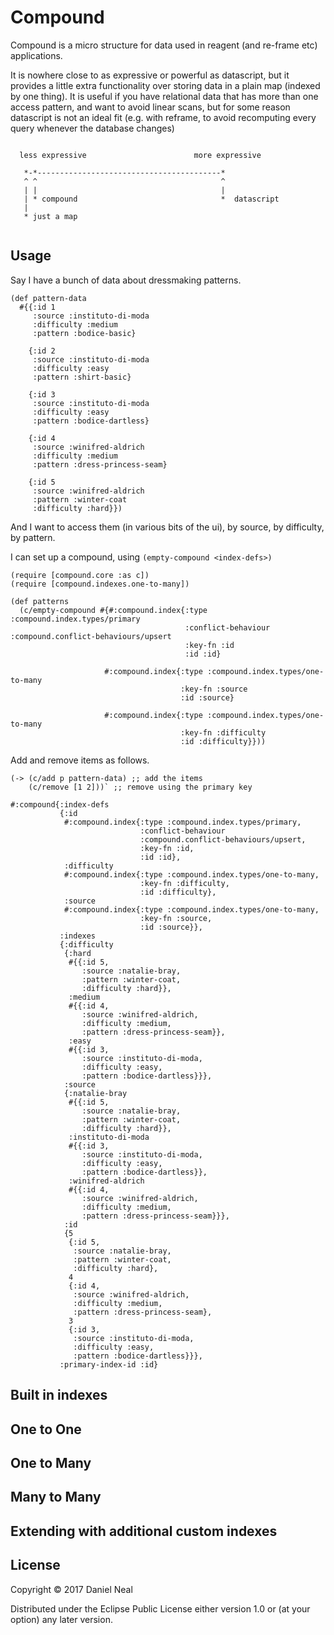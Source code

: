 # Compound

Compound is a micro structure for data used in reagent (and re-frame etc) applications.

It is nowhere close to as expressive or powerful as datascript, but it provides a little extra functionality over storing data in a plain map (indexed by one thing). It is useful if you have relational data that has more than one access pattern, and want to avoid linear scans, but for some reason
datascript is not an ideal fit (e.g. with reframe, to avoid recomputing every query whenever the database changes)

```

  less expressive                        more expressive

   *-*-----------------------------------------*
   ^ ^                                         ^
   | |                                         |
   | * compound                                *  datascript
   |
   * just a map


```


## Usage

Say I have a bunch of data about dressmaking patterns.

```
(def pattern-data
  #{{:id 1
     :source :instituto-di-moda
     :difficulty :medium
     :pattern :bodice-basic}

    {:id 2
     :source :instituto-di-moda
     :difficulty :easy
     :pattern :shirt-basic}

    {:id 3
     :source :instituto-di-moda
     :difficulty :easy
     :pattern :bodice-dartless}

    {:id 4
     :source :winifred-aldrich
     :difficulty :medium
     :pattern :dress-princess-seam}

    {:id 5
     :source :winifred-aldrich
     :pattern :winter-coat
     :difficulty :hard}})

```
And I want to access them (in various bits of the ui), by source, by difficulty, by pattern.

I can set up a compound, using `(empty-compound <index-defs>)`

```
(require [compound.core :as c])
(require [compound.indexes.one-to-many])

(def patterns
  (c/empty-compound #{#:compound.index{:type :compound.index.types/primary
                                       :conflict-behaviour :compound.conflict-behaviours/upsert
                                       :key-fn :id
                                       :id :id}

                     #:compound.index{:type :compound.index.types/one-to-many
                                      :key-fn :source
                                      :id :source}

                     #:compound.index{:type :compound.index.types/one-to-many
                                      :key-fn :difficulty
                                      :id :difficulty}}))

```

Add and remove items as follows.

```
(-> (c/add p pattern-data) ;; add the items
    (c/remove [1 2]))` ;; remove using the primary key

#:compound{:index-defs
           {:id
            #:compound.index{:type :compound.index.types/primary,
                             :conflict-behaviour
                             :compound.conflict-behaviours/upsert,
                             :key-fn :id,
                             :id :id},
            :difficulty
            #:compound.index{:type :compound.index.types/one-to-many,
                             :key-fn :difficulty,
                             :id :difficulty},
            :source
            #:compound.index{:type :compound.index.types/one-to-many,
                             :key-fn :source,
                             :id :source}},
           :indexes
           {:difficulty
            {:hard
             #{{:id 5,
                :source :natalie-bray,
                :pattern :winter-coat,
                :difficulty :hard}},
             :medium
             #{{:id 4,
                :source :winifred-aldrich,
                :difficulty :medium,
                :pattern :dress-princess-seam}},
             :easy
             #{{:id 3,
                :source :instituto-di-moda,
                :difficulty :easy,
                :pattern :bodice-dartless}}},
            :source
            {:natalie-bray
             #{{:id 5,
                :source :natalie-bray,
                :pattern :winter-coat,
                :difficulty :hard}},
             :instituto-di-moda
             #{{:id 3,
                :source :instituto-di-moda,
                :difficulty :easy,
                :pattern :bodice-dartless}},
             :winifred-aldrich
             #{{:id 4,
                :source :winifred-aldrich,
                :difficulty :medium,
                :pattern :dress-princess-seam}}},
            :id
            {5
             {:id 5,
              :source :natalie-bray,
              :pattern :winter-coat,
              :difficulty :hard},
             4
             {:id 4,
              :source :winifred-aldrich,
              :difficulty :medium,
              :pattern :dress-princess-seam},
             3
             {:id 3,
              :source :instituto-di-moda,
              :difficulty :easy,
              :pattern :bodice-dartless}}},
           :primary-index-id :id}

```

## Built in indexes

## One to One

## One to Many

## Many to Many


## Extending with additional custom indexes

## License

Copyright © 2017 Daniel Neal

Distributed under the Eclipse Public License either version 1.0 or (at
your option) any later version.
